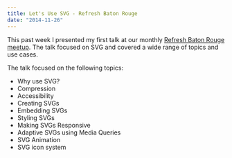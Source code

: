 ```yaml
---
title: Let's Use SVG - Refresh Baton Rouge
date: "2014-11-26"
---
```


This past week I presented my first talk at our monthly [Refresh Baton Rouge meetup](http://www.meetup.com/refresh-baton-rouge/). The talk focused on SVG and covered a wide range of topics and use cases.

<script async class="speakerdeck-embed" data-id="42994830533d013288cb2abbfe1c037c" data-ratio="1.33333333333333" src="//speakerdeck.com/assets/embed.js"></script>

The talk focused on the following topics:

* Why use SVG?
* Compression
* Accessibility
* Creating SVGs
* Embedding SVGs
* Styling SVGs
* Making SVGs Responsive
* Adaptive SVGs using Media Queries
* SVG Animation
* SVG icon system
